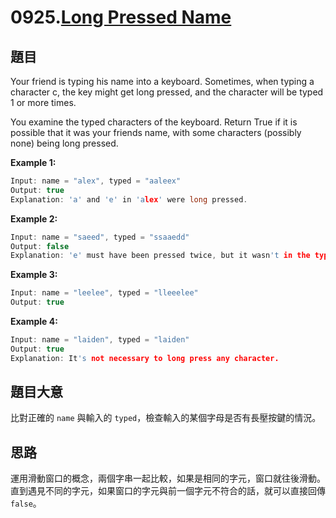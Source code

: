 # 0925.[Long Pressed Name](https://leetcode.com/problems/long-pressed-name/)

## 題目

Your friend is typing his name into a keyboard.  Sometimes, when typing a character c, the key might get long pressed, and the character will be typed 1 or more times.

You examine the typed characters of the keyboard.  Return True if it is possible that it was your friends name, with some characters (possibly none) being long pressed.

**Example 1:**

```c
Input: name = "alex", typed = "aaleex"
Output: true
Explanation: 'a' and 'e' in 'alex' were long pressed.
```

**Example 2:**

```c
Input: name = "saeed", typed = "ssaaedd"
Output: false
Explanation: 'e' must have been pressed twice, but it wasn't in the typed output.
```

**Example 3:**

```c
Input: name = "leelee", typed = "lleeelee"
Output: true
```

**Example 4:**

```c
Input: name = "laiden", typed = "laiden"
Output: true
Explanation: It's not necessary to long press any character.
```

## 題目大意

比對正確的 `name` 與輸入的 `typed`，檢查輸入的某個字母是否有長壓按鍵的情況。

## 思路

運用滑動窗口的概念，兩個字串一起比較，如果是相同的字元，窗口就往後滑動。
直到遇見不同的字元，如果窗口的字元與前一個字元不符合的話，就可以直接回傳 `false`。
